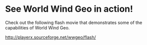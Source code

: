 # See World Wind Geo in action! #
Check out the following flash movie that demonstrates some of the capabilities of
World Wind Geo.


http://playerx.sourceforge.net/wwgeo/flash/